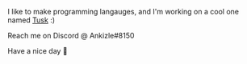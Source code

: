 I like to make programming langauges, and I'm working on a cool one named [Tusk](https://github.com/tusklang/tusk) :)

Reach me on Discord @ Ankizle#8150

Have a nice day 🐘
